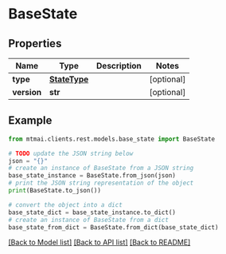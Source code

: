 # BaseState


## Properties

Name | Type | Description | Notes
------------ | ------------- | ------------- | -------------
**type** | [**StateType**](StateType.md) |  | [optional] 
**version** | **str** |  | [optional] 

## Example

```python
from mtmai.clients.rest.models.base_state import BaseState

# TODO update the JSON string below
json = "{}"
# create an instance of BaseState from a JSON string
base_state_instance = BaseState.from_json(json)
# print the JSON string representation of the object
print(BaseState.to_json())

# convert the object into a dict
base_state_dict = base_state_instance.to_dict()
# create an instance of BaseState from a dict
base_state_from_dict = BaseState.from_dict(base_state_dict)
```
[[Back to Model list]](../README.md#documentation-for-models) [[Back to API list]](../README.md#documentation-for-api-endpoints) [[Back to README]](../README.md)



